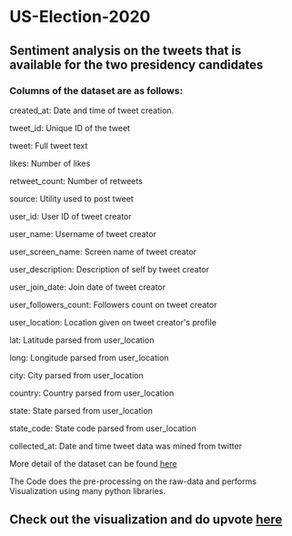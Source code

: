 # US-Election-2020
## Sentiment analysis on the tweets that is available for the two presidency candidates

### Columns of the dataset are as follows:

created_at: Date and time of tweet creation.

tweet_id: Unique ID of the tweet

tweet: Full tweet text

likes: Number of likes

retweet_count: Number of retweets


source: Utility used to post tweet

user_id: User ID of tweet creator

user_name: Username of tweet creator

user_screen_name: Screen name of tweet creator

user_description: Description of self by tweet creator

user_join_date: Join date of tweet creator

user_followers_count: Followers count on tweet creator

user_location: Location given on tweet creator's profile

lat: Latitude parsed from user_location

long: Longitude parsed from user_location

city: City parsed from user_location

country: Country parsed from user_location

state: State parsed from user_location

state_code: State code parsed from user_location

collected_at: Date and time tweet data was mined from twitter

More detail of the dataset can be found [here](https://www.kaggle.com/manchunhui/us-election-2020-tweets)

The Code does the pre-processing on the raw-data and performs Visualization using many python libraries.

## Check out the visualization and do upvote [here](https://www.kaggle.com/justabhishekprasad/us-election-2020)

